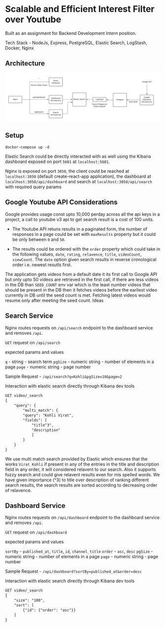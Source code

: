 # Scalable and Efficient Interest Filter over Youtube

Built as an assignment for Backend Development Intern position.

Tech Stack - NodeJs, Express, PostgreSQL, Elastic Search, LogStash, Docker, Nginx

## Architecture

![Architecture](./docs/images/FamPay-Assignment.png)

## Setup

    docker-compose up -d

Elastic Search could be directly interacted with as well using the Kibana dashboard exposed on port `5601` at `localhost:5601`.

Nginx is exposed on port `3050`, the client could be reached at `localhost:3050` (default create-react-app application), the dashboard at `localhost:3050/api/dashboard` and search at `localhost:3050/api/search` with required query params

## Google Youtube API Considerations

Google provides usage const upto 10,000 perday across all the api keys in a project, a call to youtube v3 api to get search result is a cost of 100 units.

- The Youtube API retuns results in a paginated form, the number of responses in a page could be set with `maxResults` property but it could be only between `0` and `50`.

- The results could be ordered with the `order` property which could take in the following values, `date`, `rating`, `relavence`, `title`, `videoCount`, `viewCount`. The `date` option given search results in reverse cronological order i.e. newest resutls first.

The application gets videos from a default date it its first call to Google API but only upto 50 videos are retrieved in the first call, if there are less videos in the DB than `SEED_COUNT` env var which is the least number videos that should be present in the DB then it fetches videos before the earliest video currently in DB until the seed count is met. Fetching latest videos would resume only after meeting the seed count.
Ideas

## Search Service

Nginx routes requests on `/api/search` endpoint to the dashboard service and removes `/api`.

`GET` request on `/api/search`

expected params and values

`q` - string - search term
`pgSize` - numeric string - number of elements in a page
`page` - numeric string - page number

Sample Request - `/api/search?q=Kohli&pgSize=10&page=2`

Interaction with elastic search directly through Kibana dev tools

    GET video/_search
    {
        "query": {
            "multi_match": {
            "query": "Kohli Virat",
            "fields": [
                "title^3", 
                "description"
                ]
            }
        }
    }

We use multi match search provided by Elastic which ensures that the works `Virat Kohli` if present in any of the entries in the title and description field in any order, it will considered relavent to our search. Also it supports fuzzy search and could give relavent results even for mis spelled words. We have given importance (^3) to title over description of ranking different search results, the search results are sorted according to decreasing order of relavence.

## Dashboard Service

Nginx routes requests on `/api/dashboard` endpoint to the dashboard service and removes `/api`.

`GET` request on `/api/dashboard`

expected params and values

`sortBy` - `published_at`, `title`, `id`, `channel_title`
`order` - `asc`, `desc`
`pgSize` - numeric string - number of elements in a page
`page` - numeric string - page number

Sample Request - `/api/dashboard?sortBy=published_at&order=desc`

Interaction with elastic search directly through Kibana dev tools

    GET video/_search
    {
        "size": "100",
        "sort": [
            {"id": {"order": "asc"}}
        ] 
    }
